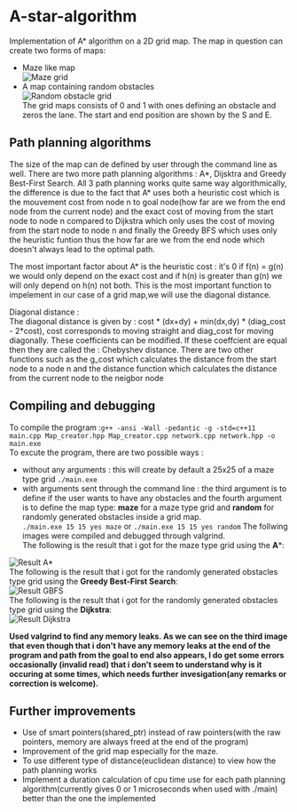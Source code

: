 # A-star-algorithm 

Implementation of A* algorithm on a 2D grid map. The map in question can create two forms of maps: 
* Maze like map   
  ![](https://github.com/SShivamshan/A-star-algorithm/blob/main/test/Screenshot%20from%202023-05-21%2021-15-14.png "Maze grid")  
* A map containing random obstacles   
  ![](https://github.com/SShivamshan/A-star-algorithm/blob/main/test/Screenshot%20from%202023-05-21%2021-28-26.png "Random obstacle grid")  
The grid maps consists of 0 and 1 with ones defining an obstacle and zeros the lane. The start and end position are shown by the S and E.  

## Path planning algorithms
The size of the map can de defined by user through the command line as well. 
There are two more path planning algorithms : A*, Dijsktra and Greedy Best-First Search. All 3 path planning works quite same way algorithmically, the difference is due to the fact that A* uses both a heuristic cost which is the mouvement cost from node n to goal node(how far are we from the end node from the current node) and the exact cost of moving from the start node to node n compared to Dijkstra which only uses the cost of moving from the start node to node n and finally the Greedy BFS which uses only the heuristic funtion thus the how far are we from the end node which doesn't always lead to the optimal path. 

The most important factor about A* is the heuristic cost : it's 0 if f(n) = g(n) we would only depend on the exact cost and if h(n) is greater than g(n) we will only depend on h(n) not both. This is the most important function to impelement in our case of a grid map,we will use the diagonal distance. 

Diagonal distance :         
The diagonal distance is given by : cost * (dx+dy) + min(dx,dy) * (diag_cost - 2*cost), cost corresponds to moving straight and diag_cost for moving diagonally. These coefficients can be modified. If these coeffcient are equal then they are called the : Chebyshev distance.
There are two other functions such as the g_cost which calculates the distance from the start node to a node n and the distance function which calculates the distance from the current node to the neigbor node
## Compiling and debugging 
To compile the program :`g++ -ansi -Wall -pedantic -g -std=c++11 main.cpp Map_creator.hpp Map_creator.cpp network.cpp network.hpp -o main.exe`  
To excute the program, there are two possible ways :   
* without any arguments : this will create by default a 25x25 of a maze type grid
 `./main.exe` 
 * with arguments sent through the command line : the third argument is to define if the user wants to have any obstacles and the fourth argument is to define the map type: **maze** for a maze type grid and **random** for randomly generated obstacles inside a grid map.  
 `./main.exe 15 15 yes maze` or `./main.exe 15 15 yes random`
 The follwing images were compiled and debugged through valgrind.  
 The following is the result that i got for the maze type grid using the **A***:  
 
![](https://github.com/SShivamshan/A-star-algorithm/blob/main/test/Screenshot%20from%202023-05-21%2021-14-52.png "Result A*")  
 The following is the result that i got for the randomly generated obstacles type grid using the **Greedy Best-First Search**:  
 ![](https://github.com/SShivamshan/A-star-algorithm/blob/main/test/Screenshot%20from%202023-05-21%2021-34-58.png "Result GBFS")  
 The following is the result that i got for the randomly generated obstacles type grid using the **Dijkstra**:  
 ![](https://github.com/SShivamshan/A-star-algorithm/blob/main/test/Screenshot%20from%202023-05-21%2021-36-17.png "Result Dijkstra") 

**Used valgrind to find any memory leaks. As we can see on the third image that even though that i don't have any memory leaks at the end of the program and path from the goal to end also appears, I do get some errors occasionally (invalid read) that i don't seem to understand why is it occuring at some times, which needs further invesigation(any remarks or correction is welcome).**

## Further improvements
* Use of smart pointers(shared_ptr) instead of raw pointers(with the raw pointers, memory are always freed at the end of the program)
* Improvement of the grid map especially for the maze. 
* To use different type of distance(euclidean distance) to view how the path planning works
* Implement a duration calculation of cpu time use for each path planning algorithm(currently gives 0 or 1 microseconds when used with ./main) better than the one the implemented







